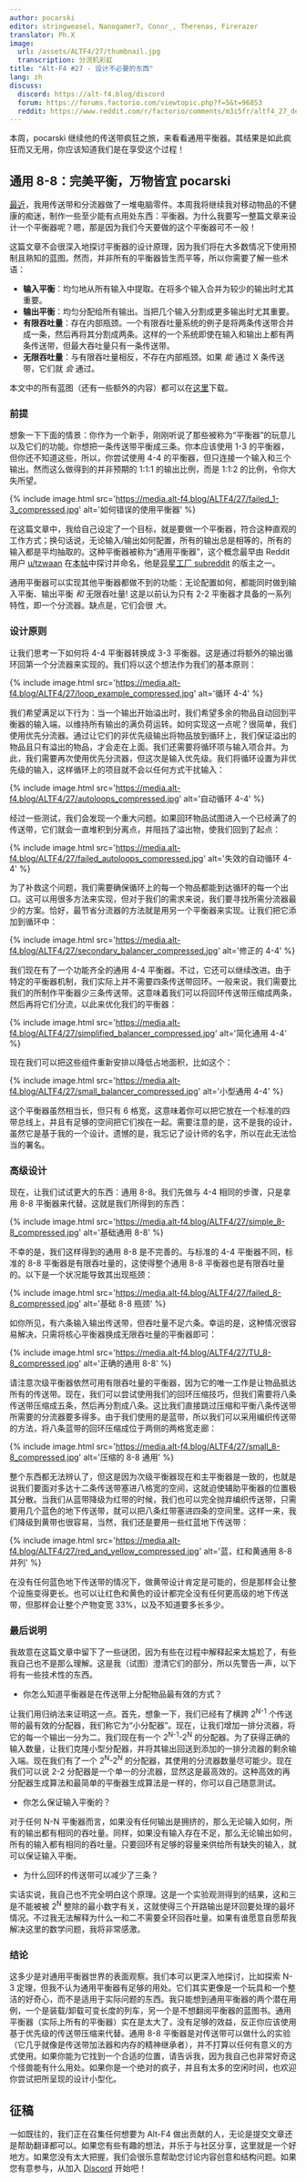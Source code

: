 ```yaml
---
author: pocarski
editor: stringweasel, Nanogamer7, Conor_, Therenas, Firerazer
translator: Ph.X
image:
  url: /assets/ALTF4/27/thumbnail.jpg
  transcription: 分流机彩虹
title: "Alt-F4 #27 - 设计不必要的东西"
lang: zh
discuss:
  discord: https://alt-f4.blog/discord
  forum: https://forums.factorio.com/viewtopic.php?f=5&t=96853
  reddit: https://www.reddit.com/r/factorio/comments/m3i5fr/altf4_27_designing_the_unnecessary/
---
```


本周，pocarski 继续他的传送带疯狂之旅，来看看通用平衡器。其结果是如此疯狂而又无用，你应该知道我们是在享受这个过程！

## 通用 8-8：完美平衡，万物皆宜 <author>pocarski</author>

[最近](https://alt-f4.blog/zh/ALTF4-23/#%E7%BA%AF%E4%BC%A0%E9%80%81%E5%B8%A6%E8%AE%A1%E7%AE%97%E7%AC%AC%E4%B8%80%E9%83%A8%E5%88%86%E4%B8%8D%E5%A4%AA%E7%AE%80%E6%98%8E%E7%9A%84%E6%95%B0%E5%AD%A6-pocarski)，我用传送带和分流器做了一堆电脑零件。本周我将继续我对移动物品的不健康的痴迷，制作一些至少能有点用处东西：平衡器。为什么我要写一整篇文章来设计一个平衡器呢？嗯，那是因为我们今天要做的这个平衡器可不一般！

这篇文章不会很深入地探讨平衡器的设计原理，因为我们将在大多数情况下使用预制且熟知的蓝图。然而，并非所有的平衡器皆生而平等，所以你需要了解一些术语：

* **输入平衡**：均匀地从所有输入中提取。在将多个输入合并为较少的输出时尤其重要。
* **输出平衡**：均匀分配给所有输出。当把几个输入分割成更多输出时尤其重要。
* **有限吞吐量**：存在内部瓶颈。一个有限吞吐量系统的例子是将两条传送带合并成一条，然后再将其分割成两条。这样的一个系统即使在输入和输出上都有两条传送带，但最大吞吐量只有一条传送带。
* **无限吞吐量**：与有限吞吐量相反，不存在内部瓶颈。如果 *能* 通过 X 条传送带，它们就 *会* 通过。

本文中的所有蓝图（还有一些额外的内容）都可以在[这里](https://media.alt-f4.blog/ALTF4/27/8to8blueprint.txt)下载。

### 前提

想象一下下面的情景：你作为一个新手，刚刚听说了那些被称为“平衡器”的玩意儿以及它们的功能。你想把一条传送带平衡成三条。你本应该使用 1-3 的平衡器，但你还不知道这些，所以，你尝试使用 4-4 的平衡器，但只连接一个输入和三个输出。然而这么做得到的并非预期的 1:1:1 的输出比例，而是 1:1:2 的比例，令你大失所望。

{% include image.html src='https://media.alt-f4.blog/ALTF4/27/failed_1-3_compressed.jpg' alt='如何错误的使用平衡器' %}

在这篇文章中，我给自己设定了一个目标，就是要做一个平衡器，符合这种直观的工作方式；换句话说，无论输入/输出如何配置，所有的输出总是相等的，所有的输入都是平均抽取的。这种平衡器被称为“通用平衡器”，这个概念最早由 Reddit 用户 [u/tzwaan](https://www.reddit.com/user/tzwaan) 在[本帖](https://www.reddit.com/r/factorio/comments/a5ferf/i_present_to_you_the_44_universal_balancer/)中探讨并命名，他是[异星工厂 subreddit](https://www.reddit.com/r/factorio) 的版主之一。

通用平衡器可以实现其他平衡器都做不到的功能：无论配置如何，都能同时做到输入平衡、输出平衡 *和* 无限吞吐量! 这是以前认为只有 2-2 平衡器才具备的一系列特性，即一个分流器。缺点是，它们会很 *大*。

### 设计原则

让我们思考一下如何将 4-4 平衡器转换成 3-3 平衡器。这是通过将额外的输出循环回第一个分流器来实现的。我们将以这个想法作为我们的基本原则：

{% include image.html src='https://media.alt-f4.blog/ALTF4/27/loop_example_compressed.jpg' alt='循环 4-4' %}

我们希望满足以下行为：当一个输出开始溢出时，我们希望多余的物品自动回到平衡器的输入端，以维持所有输出的满负荷运转。如何实现这一点呢？很简单，我们使用优先分流器。通过让它们的非优先级输出将物品放到循环上，我们保证溢出的物品且只有溢出的物品，才会走在上面。我们还需要将循环项与输入项合并。为此，我们需要再次使用优先分流器，但这次是输入优先级。我们将循环设置为非优先级的输入，这样循环上的项目就不会以任何方式干扰输入：

{% include image.html src='https://media.alt-f4.blog/ALTF4/27/autoloops_compressed.jpg' alt='自动循环 4-4' %}

经过一些测试，我们会发现一个重大问题。如果回环物品试图进入一个已经满了的传送带，它们就会一直堆积到分离点，并阻挡了溢出物，使我们回到了起点：

{% include image.html src='https://media.alt-f4.blog/ALTF4/27/failed_autoloops_compressed.jpg' alt='失效的自动循环 4-4' %}

为了补救这个问题，我们需要确保循环上的每一个物品都能到达循环的每一个出口。这可以用很多方法来实现，但对于我们的需求来说，我们要寻找所需分流器最少的方案。恰好，最节省分流器的方法就是用另一个平衡器来实现。让我们把它添加到循环中：

{% include image.html src='https://media.alt-f4.blog/ALTF4/27/secondary_balancer_compressed.jpg' alt='修正的 4-4' %}

我们现在有了一个功能齐全的通用 4-4 平衡器。不过，它还可以继续改进。由于特定的平衡器机制，我们实际上并不需要四条传送带回环。一般来说，我们需要比我们的所制作平衡器少三条传送带。这意味着我们可以将回环传送带压缩成两条，然后再将它们分流，以此来优化我们的平衡器：

{% include image.html src='https://media.alt-f4.blog/ALTF4/27/simplified_balancer_compressed.jpg' alt='简化通用 4-4' %}

现在我们可以把这些组件重新安排以降低占地面积，比如这个：

{% include image.html src='https://media.alt-f4.blog/ALTF4/27/small_balancer_compressed.jpg' alt='小型通用 4-4' %}

这个平衡器虽然相当长，但只有 6 格宽，这意味着你可以把它放在一个标准的四带总线上，并且有足够的空间把它们挨在一起。需要注意的是，这不是我的设计，虽然它是基于我的一个设计。遗憾的是，我忘记了设计师的名字，所以在此无法恰当的署名。

### 高级设计

现在，让我们试试更大的东西：通用 8-8。我们先做与 4-4 相同的步骤，只是拿用 8-8 平衡器来代替。这就是我们所得到的东西：

{% include image.html src='https://media.alt-f4.blog/ALTF4/27/simple_8-8_compressed.jpg' alt='基础通用 8-8' %}

不幸的是，我们这样得到的通用 8-8 是不完善的。与标准的 4-4 平衡器不同，标准的 8-8 平衡器是有限吞吐量的，这使得整个通用 8-8 平衡器也是有限吞吐量的。以下是一个状况能导致其出现瓶颈：

{% include image.html src='https://media.alt-f4.blog/ALTF4/27/failed_8-8_compressed.jpg' alt='基础 8-8 瓶颈' %}

如你所见，有六条输入输出传送带，但吞吐量不足六条。幸运的是，这种情况很容易解决，只需将核心平衡器换成无限吞吐量的平衡器即可：

{% include image.html src='https://media.alt-f4.blog/ALTF4/27/TU_8-8_compressed.jpg' alt='正确的通用 8-8' %}

请注意次级平衡器依然可用有限吞吐量的平衡器，因为它的唯一工作是让物品抵达所有的传送带。现在，我们可以尝试使用我们的回环压缩技巧，但我们需要将八条传送带压缩成五条，然后再分割成八条。这比我们直接跳过压缩和平衡八条传送带所需要的分流器要多得多。由于我们使用的是蓝带，所以我们可以采用编织传送带的方法，将八条蓝带的回环压缩成位于两侧的两格宽走廊：

{% include image.html src='https://media.alt-f4.blog/ALTF4/27/small_8-8_compressed.jpg' alt='压缩的 8-8 通用' %}

整个东西都无法辨认了，但这是因为次级平衡器现在和主平衡器是一致的，也就是说我们要面对多达十二条传送带塞进八格宽的空间，这就迫使辅助平衡器的位置极其分散。当我们从蓝带降级为红带的时候，我们也可以完全抛弃编织传送带，只需要用几个蓝色的地下传送带，就可以把八条红带塞进四条的空间里。这样一来，我们降级到黄带也很容易，当然，我们还是要用一些红蓝地下传送带：

{% include image.html src='https://media.alt-f4.blog/ALTF4/27/red_and_yellow_compressed.jpg' alt='蓝，红和黄通用 8-8 并列' %}

在没有任何蓝色地下传送带的情况下，做黄带设计肯定是可能的，但是那样会让整个设施变得更长。也可以让红色和黄色的设计都完全没有任何更高级的地下传送带，但那样会让整个产物变宽 33%，以及不知道要多长多少。

### 最后说明

我故意在这篇文章中留下了一些谜团，因为有些在过程中解释起来太尴尬了，有些我自己也不是那么理解。这是我（试图）澄清它们的部分，所以先警告一声，以下将有一些技术性的东西。

* 你怎么知道平衡器是在传送带上分配物品最有效的方式？

让我们用归纳法来证明这一点。首先，想象一下，我们已经有了横跨 2<sup>N-1</sup> 个传送带的最有效的分配器，我们称它为“小分配器”。现在，让我们增加一排分流器，将它的每一个输出一分为二。我们现在有一个 2<sup>N-1</sup>-2<sup>N</sup> 的分配器。为了获得正确的输入数量，让我们克隆小型分配器，并将其输出回送到添加的一排分流器的剩余输入端。现在我们有了一个 2<sup>N</sup>-2<sup>N</sup> 的分配器，其使用的分流器数量尽可能少。现在我们可以说 2-2 分配器是一个单一的分流器，显然这是最高效的。这种高效的再分配器生成算法和最简单的平衡器生成算法是一样的，你可以自己随意测试。

* 你怎么保证输入平衡的？

对于任何 N-N 平衡器而言，如果没有任何输出是拥挤的，那么无论输入如何，所有的输出都有相同的吞吐量。同样，如果没有输入存在不足，那么无论输出如何，所有的输入都有相同的吞吐量。只要回环有足够的容量来供给所有缺失的输入，就可以保证输入平衡。

* 为什么回环的传送带可以减少了三条？

实话实说，我自己也不完全明白这个原理。这是一个实验观测得到的结果，这和三是不能被被 2<sup>N</sup> 整除的最小数字有关，这就使得三个开路输出是环回要处理的最坏情况。不过我无法解释为什么一和二不需要全环回吞吐量。如果有谁愿意自愿帮我解决这里的数学问题，我将非常感激。

### 结论

这多少是对通用平衡器世界的表面观察。我们本可以更深入地探讨，比如探索 N-3 定理，但我不认为通用平衡器有足够的用处。它们其实更像是一个玩具和一个整洁的好奇心，而不是适用于实际问题的东西。我只能想到通用平衡器的两个潜在用例，一个是装载/卸载可变长度的列车，另一个是不想翻阅平衡器的蓝图书。通用平衡器（实际上所有的平衡器）实在是太大了，没有足够的效益，反正你应该使用基于优先级的传送带压缩来代替。通用 8-8 平衡器是对传送带可以做什么的实验（它几乎就像是传送带加法器和内存的精神继承者），并不打算以任何有意义的方式使用。如果你能为它找到一个合适的位置，请告诉我，因为我自己也非常好奇这个怪兽能有什么用处。如果你是一个绝对的疯子，并且有太多的空闲时间，也欢迎你尝试把所呈现的设计小型化。

## 征稿

一如既往的，我们正在召集任何想要为 Alt-F4 做出贡献的人，无论是提交文章还是帮助翻译都可以。如果您有些有趣的想法，并乐于与社区分享，这里就是一个好地方。如果您没有太大把握，我们会很乐意帮助您讨论内容创意和结构问题。如果您有意参与，从加入 [Discord](https://alt-f4.blog/discord) 开始吧！